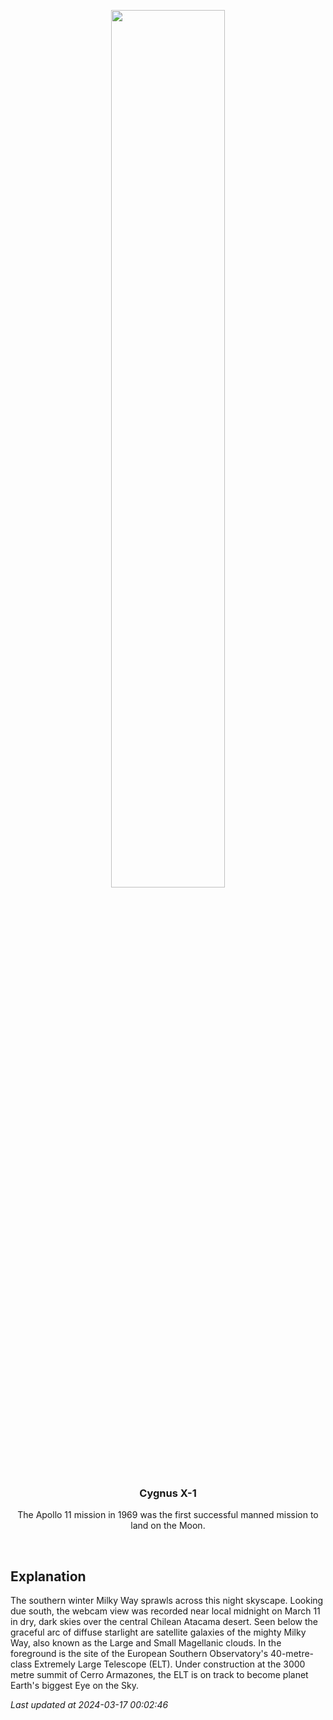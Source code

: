 <p align='center'>
    <img src='https://apod.nasa.gov/apod/image/2403/ELT_2024-03-13_1024.jpg' width='60%' />
    <h3 align="center">Cygnus X-1</h3>
    <p align="center">The Apollo 11 mission in 1969 was the first successful manned mission to land on the Moon.</p>
</p>
<br/>

Explanation
--
The southern winter Milky Way sprawls across this night skyscape. Looking due south, the webcam view was recorded near local midnight on March 11 in dry, dark skies over the central Chilean Atacama desert. Seen below the graceful arc of diffuse starlight are satellite galaxies of the mighty Milky Way, also known as the Large and Small Magellanic clouds. In the foreground is the site of the European Southern Observatory's 40-metre-class Extremely Large Telescope (ELT). Under construction at the 3000 metre summit of Cerro Armazones, the ELT is on track to become planet Earth's biggest Eye on the Sky.


*Last updated at 2024-03-17 00:02:46*
